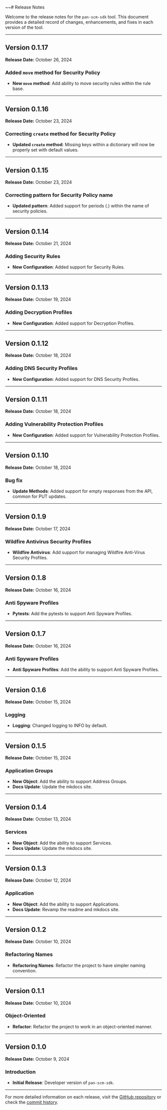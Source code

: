 ~~# Release Notes

Welcome to the release notes for the `pan-scm-sdk` tool. This document provides a detailed record of changes,
enhancements, and fixes in each version of the tool.

---

## Version 0.1.17

**Release Date:** October 26, 2024

### Added `move` method for Security Policy

- **New `move` method**: Add ability to move security rules within the rule base.

---

## Version 0.1.16

**Release Date:** October 23, 2024

### Correcting `create` method for Security Policy

- **Updated `create` method**: Missing keys within a dictionary will now be properly set with default values.

---

## Version 0.1.15

**Release Date:** October 23, 2024

### Correcting pattern for Security Policy name

- **Updated pattern**: Added support for periods (.) within the name of security policies.

---

## Version 0.1.14

**Release Date:** October 21, 2024

### Adding Security Rules

- **New Configuration**: Added support for Security Rules.

---

## Version 0.1.13

**Release Date:** October 19, 2024

### Adding Decryption Profiles

- **New Configuration**: Added support for Decryption Profiles.

---

## Version 0.1.12

**Release Date:** October 18, 2024

### Adding DNS Security Profiles

- **New Configuration**: Added support for DNS Security Profiles.

---

## Version 0.1.11

**Release Date:** October 18, 2024

### Adding Vulnerability Protection Profiles

- **New Configuration**: Added support for Vulnerability Protection Profiles.

---

## Version 0.1.10

**Release Date:** October 18, 2024

### Bug fix

- **Update Methods**: Added support for empty responses from the API, common for PUT updates.

---

## Version 0.1.9

**Release Date:** October 17, 2024

### Wildfire Antivirus Security Profiles

- **Wildfire Antivirus**: Add support for managing Wildfire Anti-Virus Security Profiles.

---

## Version 0.1.8

**Release Date:** October 16, 2024

### Anti Spyware Profiles

- **Pytests**: Add the pytests to support Anti Spyware Profiles.

---

## Version 0.1.7

**Release Date:** October 16, 2024

### Anti Spyware Profiles

- **Anti Spyware Profiles**: Add the ability to support Anti Spyware Profiles.

---

## Version 0.1.6

**Release Date:** October 15, 2024

### Logging

- **Logging**: Changed logging to INFO by default.

---

## Version 0.1.5

**Release Date:** October 15, 2024

### Application Groups

- **New Object**: Add the ability to support Address Groups.
- **Docs Update**: Update the mkdocs site.

---

## Version 0.1.4

**Release Date:** October 13, 2024

### Services

- **New Object**: Add the ability to support Services.
- **Docs Update**: Update the mkdocs site.

---

## Version 0.1.3

**Release Date:** October 12, 2024

### Application

- **New Object**: Add the ability to support Applications.
- **Docs Update**: Revamp the readme and mkdocs site.

---

## Version 0.1.2

**Release Date:** October 10, 2024

### Refactoring Names

- **Refactoring Names**: Refactor the project to have simpler naming convention.

---

## Version 0.1.1

**Release Date:** October 10, 2024

### Object-Oriented

- **Refactor**: Refactor the project to work in an object-oriented manner.

---

## Version 0.1.0

**Release Date:** October 9, 2024

### Introduction

- **Initial Release**: Developer version of `pan-scm-sdk`.

---

For more detailed information on each release, visit
the [GitHub repository](https://github.com/cdot65/pan-scm-sdk/releases) or check
the [commit history](https://github.com/cdot65/pan-scm-sdk/commits/main).

